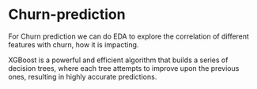 # Churn-prediction
For Churn prediction we can do EDA to explore the correlation of different features with churn, how it is impacting.

XGBoost is a powerful and efficient algorithm that builds a series of decision trees, where each tree attempts to improve upon the previous ones, resulting in highly accurate predictions.

